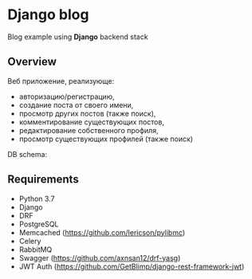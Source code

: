 # Django blog
Blog example using **Django** backend stack

## Overview
Веб приложение, реализующе:
- авторизацию/регистрацию, 
- создание поста от своего имени, 
- просмотр других постов (также поиск), 
- комментирование существующих постов, 
- редактирование собственного профиля, 
- просмотр существующих профилей (также поиск)
  
DB schema:



## Requirements
- Python 3.7
- Django
- DRF
- PostgreSQL
- Memcached (https://github.com/lericson/pylibmc)
- Celery
- RabbitMQ
- Swagger (https://github.com/axnsan12/drf-yasg)
- JWT Auth (https://github.com/GetBlimp/django-rest-framework-jwt)
